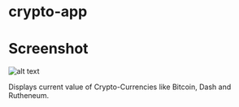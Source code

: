# crypto-app

# Screenshot
![alt text](screenshots/crypto-app.png")

Displays current value of Crypto-Currencies like Bitcoin, Dash and  Rutheneum.
